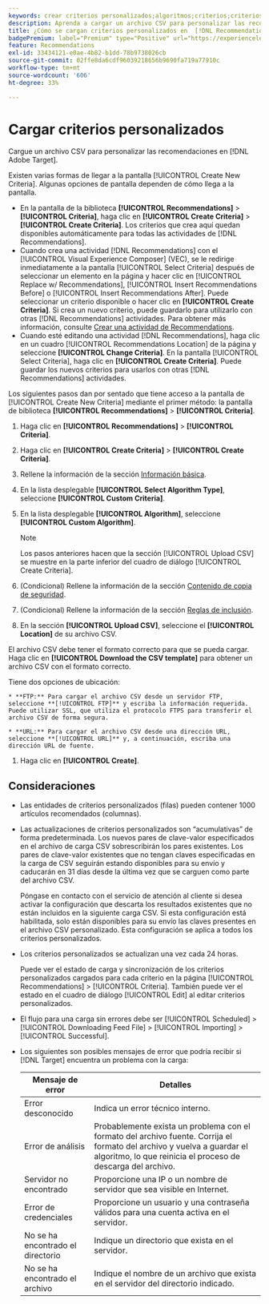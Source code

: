 ```yaml
---
keywords: crear criterios personalizados;algoritmos;criterios;criterios de recomendaciones;csv;ftp;cargar csv
description: Aprenda a cargar un archivo CSV para personalizar las recomendaciones en Adobe [!DNL Target] Recommendations.
title: ¿Cómo se cargan criterios personalizados en  [!DNL Recommendations]?
badgePremium: label="Premium" type="Positive" url="https://experienceleague.adobe.com/docs/target/using/introduction/intro.html?lang=es#premium newtab=true" tooltip="Consulte qué se incluye en Target Premium."
feature: Recommendations
exl-id: 33434121-e0ae-4b82-b1dd-78b9738026cb
source-git-commit: 02ffe8da6cdf96039218656b9690fa719a77910c
workflow-type: tm+mt
source-wordcount: '606'
ht-degree: 33%

---
```


# Cargar criterios personalizados

Cargue un archivo CSV para personalizar las recomendaciones en [!DNL Adobe Target].

Existen varias formas de llegar a la pantalla [!UICONTROL Create New Criteria]. Algunas opciones de pantalla dependen de cómo llega a la pantalla.

* En la pantalla de la biblioteca **[!UICONTROL Recommendations]** > **[!UICONTROL Criteria]**, haga clic en **[!UICONTROL Create Criteria]** > **[!UICONTROL Create Criteria]**. Los criterios que crea aquí quedan disponibles automáticamente para todas las actividades de [!DNL Recommendations].
* Cuando crea una actividad [!DNL Recommendations] con el [!UICONTROL Visual Experience Composer] (VEC), se le redirige inmediatamente a la pantalla [!UICONTROL Select Criteria] después de seleccionar un elemento en la página y hacer clic en [!UICONTROL Replace w/ Recommendations], [!UICONTROL Insert Recommendations Before] o [!UICONTROL Insert Recommendations After]. Puede seleccionar un criterio disponible o hacer clic en **[!UICONTROL Create Criteria]**. Si crea un nuevo criterio, puede guardarlo para utilizarlo con otras [!DNL Recommendations] actividades. Para obtener más información, consulte [Crear una actividad de Recommendations](/help/main/c-recommendations/t-create-recs-activity/create-recs-activity.md).
* Cuando esté editando una actividad [!DNL Recommendations], haga clic en un cuadro [!UICONTROL Recommendations Location] de la página y seleccione **[!UICONTROL Change Criteria]**. En la pantalla [!UICONTROL Select Criteria], haga clic en **[!UICONTROL Create Criteria]**. Puede guardar los nuevos criterios para usarlos con otras [!DNL Recommendations] actividades.

Los siguientes pasos dan por sentado que tiene acceso a la pantalla de [!UICONTROL Create New Criteria] mediante el primer método: la pantalla de biblioteca **[!UICONTROL Recommendations]** > **[!UICONTROL Criteria]**.

1. Haga clic en **[!UICONTROL Recommendations]** > **[!UICONTROL Criteria]**.

1. Haga clic en **[!UICONTROL Create Criteria]** > **[!UICONTROL Create Criteria]**.

1. Rellene la información de la sección [Información básica](/help/main/c-recommendations/c-algorithms/create-new-algorithm.md#info).

1. En la lista desplegable **[!UICONTROL Select Algorithm Type]**, seleccione **[!UICONTROL Custom Criteria]**.

1. En la lista desplegable **[!UICONTROL Algorithm]**, seleccione **[!UICONTROL Custom Algorithm]**.

   >[!NOTE]
   >
   >Los pasos anteriores hacen que la sección [!UICONTROL Upload CSV] se muestre en la parte inferior del cuadro de diálogo [!UICONTROL Create Criteria].

1. (Condicional) Rellene la información de la sección [Contenido de copia de seguridad](/help/main/c-recommendations/c-algorithms/create-new-algorithm.md#content).

1. (Condicional) Rellene la información de la sección [Reglas de inclusión](/help/main/c-recommendations/c-algorithms/create-new-algorithm.md#inclusion).

1. En la sección **[!UICONTROL Upload CSV]**, seleccione el **[!UICONTROL Location]** de su archivo CSV.

El archivo CSV debe tener el formato correcto para que se pueda cargar. Haga clic en **[!UICONTROL Download the CSV template]** para obtener un archivo CSV con el formato correcto.

Tiene dos opciones de ubicación:

    * **FTP:** Para cargar el archivo CSV desde un servidor FTP, seleccione **[!UICONTROL FTP]** y escriba la información requerida. Puede utilizar SSL, que utiliza el protocolo FTPS para transferir el archivo CSV de forma segura.
    
    * **URL:** Para cargar el archivo CSV desde una dirección URL, seleccione **[!UICONTROL URL]** y, a continuación, escriba una dirección URL de fuente.

1. Haga clic en **[!UICONTROL Create]**.

## Consideraciones

* Las entidades de criterios personalizados (filas) pueden contener 1000 artículos recomendados (columnas).

* Las actualizaciones de criterios personalizados son “acumulativas” de forma predeterminada. Los nuevos pares de clave-valor especificados en el archivo de carga CSV sobrescribirán los pares existentes. Los pares de clave-valor existentes que no tengan claves especificadas en la carga de CSV seguirán estando disponibles para su envío y caducarán en 31 días desde la última vez que se carguen como parte del archivo CSV.

  Póngase en contacto con el servicio de atención al cliente si desea activar la configuración que descarta los resultados existentes que no están incluidos en la siguiente carga CSV. Si esta configuración está habilitada, solo están disponibles para su envío las claves presentes en el archivo CSV personalizado. Esta configuración se aplica a todos los criterios personalizados.

* Los criterios personalizados se actualizan una vez cada 24 horas.

  Puede ver el estado de carga y sincronización de los criterios personalizados cargados para cada criterio en la página [!UICONTROL Recommendations] > [!UICONTROL Criteria]. También puede ver el estado en el cuadro de diálogo [!UICONTROL Edit] al editar criterios personalizados.

* El flujo para una carga sin errores debe ser [!UICONTROL Scheduled] > [!UICONTROL Downloading Feed File] > [!UICONTROL Importing] > [!UICONTROL Successful].

* Los siguientes son posibles mensajes de error que podría recibir si [!DNL Target] encuentra un problema con la carga:

  | Mensaje de error | Detalles |
  |--- |--- |
  | Error desconocido | Indica un error técnico interno. |
  | Error de análisis | Probablemente exista un problema con el formato del archivo fuente. Corrija el formato del archivo y vuelva a guardar el algoritmo, lo que reinicia el proceso de descarga del archivo. |
  | Servidor no encontrado | Proporcione una IP o un nombre de servidor que sea visible en Internet. |
  | Error de credenciales | Proporcione un usuario y una contraseña válidos para una cuenta activa en el servidor. |
  | No se ha encontrado el directorio | Indique un directorio que exista en el servidor. |
  | No se ha encontrado el archivo | Indique el nombre de un archivo que exista en el servidor del directorio indicado. |
